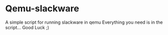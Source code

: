 # Qemu-slackware
A simple script for running slackware in qemu
Everything you need is in the script...
Good Luck ;)
